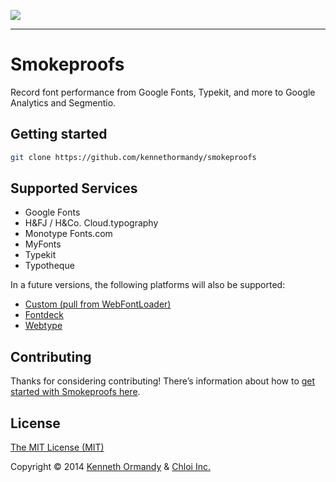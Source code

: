 [![](http://placehold.it/1546x500/000/fff&text=Smokeproofs)](http://smokeproofs.kennethormandy.com)

***

# Smokeproofs

Record font performance from Google Fonts, Typekit, and more to Google Analytics and Segmentio.

## Getting started

```bash
git clone https://github.com/kennethormandy/smokeproofs
```

## Supported Services

- Google Fonts
- H&FJ / H&Co. Cloud.typography
- Monotype Fonts.com
- MyFonts
- Typekit
- Typotheque

In a future versions, the following platforms will also be supported:

- [Custom (pull from WebFontLoader)](https://github.com/kennethormandy/smokeproofs/issues/1)
- [Fontdeck](https://github.com/kennethormandy/smokeproofs/issues/2)
- [Webtype](https://github.com/kennethormandy/smokeproofs/issues/3)

## Contributing

Thanks for considering contributing! There’s information about how to [get started with Smokeproofs here](CONTRIBUTING.md).

## License

[The MIT License (MIT)](LICENSE.md)

Copyright © 2014 [Kenneth Ormandy](http://kennethormandy.com) & [Chloi Inc.](http://chloi.io)
